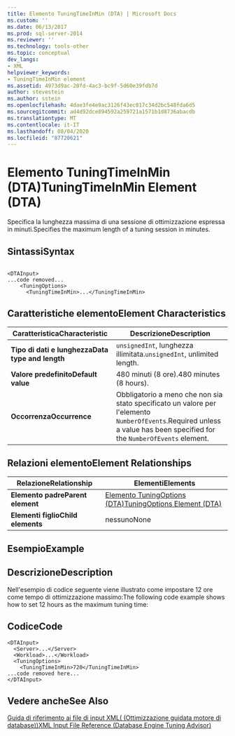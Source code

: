 ```yaml
---
title: Elemento TuningTimeInMin (DTA) | Microsoft Docs
ms.custom: ''
ms.date: 06/13/2017
ms.prod: sql-server-2014
ms.reviewer: ''
ms.technology: tools-other
ms.topic: conceptual
dev_langs:
- XML
helpviewer_keywords:
- TuningTimeInMin element
ms.assetid: 4973d9ac-20fd-4ac3-bc9f-5d60e39fdb7d
author: stevestein
ms.author: sstein
ms.openlocfilehash: 4dae3fe4e9ac3126f43ec017c34d2bc548fda6d5
ms.sourcegitcommit: ad4d92dce894592a259721a1571b1d8736abacdb
ms.translationtype: MT
ms.contentlocale: it-IT
ms.lasthandoff: 08/04/2020
ms.locfileid: "87720621"
---
```

# <a name="tuningtimeinmin-element-dta"></a><span data-ttu-id="27278-102">Elemento TuningTimeInMin (DTA)</span><span class="sxs-lookup"><span data-stu-id="27278-102">TuningTimeInMin Element (DTA)</span></span>
  <span data-ttu-id="27278-103">Specifica la lunghezza massima di una sessione di ottimizzazione espressa in minuti.</span><span class="sxs-lookup"><span data-stu-id="27278-103">Specifies the maximum length of a tuning session in minutes.</span></span>  
  
## <a name="syntax"></a><span data-ttu-id="27278-104">Sintassi</span><span class="sxs-lookup"><span data-stu-id="27278-104">Syntax</span></span>  
  
```  
  
<DTAInput>  
...code removed...  
    <TuningOptions>  
      <TuningTimeInMin>...</TuningTimeInMin>  
```  
  
## <a name="element-characteristics"></a><span data-ttu-id="27278-105">Caratteristiche elemento</span><span class="sxs-lookup"><span data-stu-id="27278-105">Element Characteristics</span></span>  
  
|<span data-ttu-id="27278-106">Caratteristica</span><span class="sxs-lookup"><span data-stu-id="27278-106">Characteristic</span></span>|<span data-ttu-id="27278-107">Descrizione</span><span class="sxs-lookup"><span data-stu-id="27278-107">Description</span></span>|  
|--------------------|-----------------|  
|<span data-ttu-id="27278-108">**Tipo di dati e lunghezza**</span><span class="sxs-lookup"><span data-stu-id="27278-108">**Data type and length**</span></span>|<span data-ttu-id="27278-109">`unsignedInt`, lunghezza illimitata.</span><span class="sxs-lookup"><span data-stu-id="27278-109">`unsignedInt`, unlimited length.</span></span>|  
|<span data-ttu-id="27278-110">**Valore predefinito**</span><span class="sxs-lookup"><span data-stu-id="27278-110">**Default value**</span></span>|<span data-ttu-id="27278-111">480 minuti (8 ore).</span><span class="sxs-lookup"><span data-stu-id="27278-111">480 minutes (8 hours).</span></span>|  
|<span data-ttu-id="27278-112">**Occorrenza**</span><span class="sxs-lookup"><span data-stu-id="27278-112">**Occurrence**</span></span>|<span data-ttu-id="27278-113">Obbligatorio a meno che non sia stato specificato un valore per l'elemento `NumberOfEvents`.</span><span class="sxs-lookup"><span data-stu-id="27278-113">Required unless a value has been specified for the `NumberOfEvents` element.</span></span>|  
  
## <a name="element-relationships"></a><span data-ttu-id="27278-114">Relazioni elemento</span><span class="sxs-lookup"><span data-stu-id="27278-114">Element Relationships</span></span>  
  
|<span data-ttu-id="27278-115">Relazione</span><span class="sxs-lookup"><span data-stu-id="27278-115">Relationship</span></span>|<span data-ttu-id="27278-116">Elementi</span><span class="sxs-lookup"><span data-stu-id="27278-116">Elements</span></span>|  
|------------------|--------------|  
|<span data-ttu-id="27278-117">**Elemento padre**</span><span class="sxs-lookup"><span data-stu-id="27278-117">**Parent element**</span></span>|[<span data-ttu-id="27278-118">Elemento TuningOptions &#40;DTA&#41;</span><span class="sxs-lookup"><span data-stu-id="27278-118">TuningOptions Element &#40;DTA&#41;</span></span>](tuningoptions-element-dta.md)|  
|<span data-ttu-id="27278-119">**Elementi figlio**</span><span class="sxs-lookup"><span data-stu-id="27278-119">**Child elements**</span></span>|<span data-ttu-id="27278-120">nessuno</span><span class="sxs-lookup"><span data-stu-id="27278-120">None</span></span>|  
  
## <a name="example"></a><span data-ttu-id="27278-121">Esempio</span><span class="sxs-lookup"><span data-stu-id="27278-121">Example</span></span>  
  
## <a name="description"></a><span data-ttu-id="27278-122">Descrizione</span><span class="sxs-lookup"><span data-stu-id="27278-122">Description</span></span>  
 <span data-ttu-id="27278-123">Nell'esempio di codice seguente viene illustrato come impostare 12 ore come tempo di ottimizzazione massimo:</span><span class="sxs-lookup"><span data-stu-id="27278-123">The following code example shows how to set 12 hours as the maximum tuning time:</span></span>  
  
## <a name="code"></a><span data-ttu-id="27278-124">Codice</span><span class="sxs-lookup"><span data-stu-id="27278-124">Code</span></span>  
  
```  
<DTAInput>  
  <Server>...</Server>  
  <Workload>...</Workload>  
  <TuningOptions>  
    <TuningTimeInMin>720</TuningTimeInMin>  
...code removed here...  
</DTAInput>  
```  
  
## <a name="see-also"></a><span data-ttu-id="27278-125">Vedere anche</span><span class="sxs-lookup"><span data-stu-id="27278-125">See Also</span></span>  
 [<span data-ttu-id="27278-126">Guida di riferimento ai file di input XML&#40; (Ottimizzazione guidata motore di database)&#41;</span><span class="sxs-lookup"><span data-stu-id="27278-126">XML Input File Reference &#40;Database Engine Tuning Advisor&#41;</span></span>](xml-input-file-reference-database-engine-tuning-advisor.md)  
  
  
